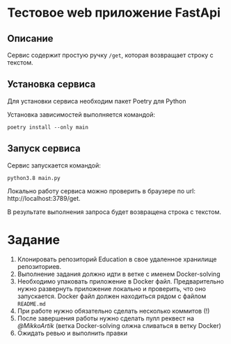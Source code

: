 # Тестовое web приложение FastApi

## Описание
Сервис содержит простую ручку `/get`, которая возвращает строку с текстом.

## Установка сервиса
Для установки сервиса необходим пакет Poetry для Python

Установка зависимостей выполняется командой:
```commandline
poetry install --only main
```

## Запуск сервиса
Сервис запускается командой:
```commandline
python3.8 main.py
```

Локально работу сервиса можно проверить в браузере по url: 
http://localhost:3789/get.

В результате выполнения запроса будет возвращена строка с текстом.


# Задание
1. Клонировать репозиторий Education в свое удаленное хранилище репозиториев.
2. Выполнение задания должно идти в ветке с именем Docker-solving
3. Необходимо упаковать приложение в Docker файл. Предварительно нужно 
   развернуть приложение локально и проверить, что оно запускается.
   Docker файл должен находиться рядом с файлом `README.md`
4. При работе нужно обязательно сделать несколько коммитов (!)
5. После завершения работы нужно сделать пулл реквест на _@MikkoArtik_ 
   (ветка Docker-solving олжна сливаться в ветку Docker)
6. Ожидать ревью и выполнить правки
